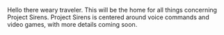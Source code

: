 Hello there weary traveler. This will be the home for all things concerning Project Sirens. Project Sirens is centered around voice commands and video games, with more details coming soon.
